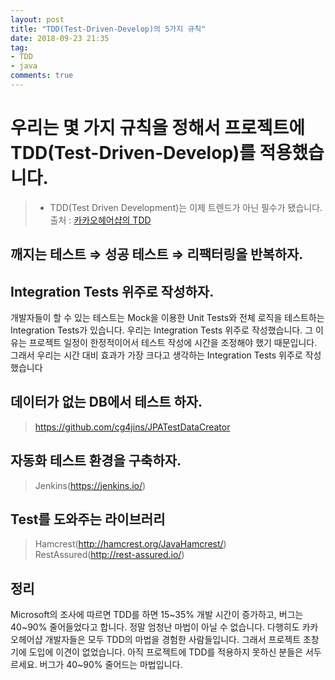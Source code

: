 ```yaml
---
layout: post
title: "TDD(Test-Driven-Develop)의 5가지 규칙"
date: 2018-09-23 21:35
tag:
- TDD
- java
comments: true
---
```


# 우리는 몇 가지 규칙을 정해서 프로젝트에 TDD(Test-Driven-Develop)를 적용했습니다.
> - TDD(Test Driven Development)는 이제 트렌드가 아닌 필수가 됐습니다.
> 출처 : [카카오헤어샵의 TDD](https://brunch.co.kr/@cg4jins/9)


## 깨지는 테스트 ⇒ 성공 테스트 ⇒ 리팩터링을 반복하자.

## Integration Tests 위주로 작성하자.
개발자들이 할 수 있는 테스트는 Mock을 이용한 Unit Tests와 전체 로직을 테스트하는 Integration Tests가 있습니다. 우리는 Integration Tests 위주로 작성했습니다. 그 이유는 프로젝트 일정이 한정적이어서 테스트 작성에 시간을 조정해야 했기 때문입니다. 그래서 우리는 시간 대비 효과가 가장 크다고 생각하는 Integration Tests 위주로 작성했습니다

## 데이터가 없는 DB에서 테스트 하자.
> https://github.com/cg4jins/JPATestDataCreator

## 자동화 테스트 환경을 구축하자.
> Jenkins(https://jenkins.io/)

## Test를 도와주는 라이브러리
> Hamcrest(http://hamcrest.org/JavaHamcrest/)
> RestAssured(http://rest-assured.io/)

## 정리
Microsoft의 조사에 따르면 TDD를 하면 15~35% 개발 시간이 증가하고, 버그는 40~90% 줄어들었다고 합니다. 정말 엄청난 마법이 아닐 수 없습니다. 다행히도 카카오헤어샵 개발자들은 모두 TDD의 마법을 경험한 사람들입니다. 그래서 프로젝트 초창기에 도입에 이견이 없었습니다. 아직 프로젝트에 TDD를 적용하지 못하신 분들은 서두르세요. 버그가 40~90% 줄어드는 마법입니다.
